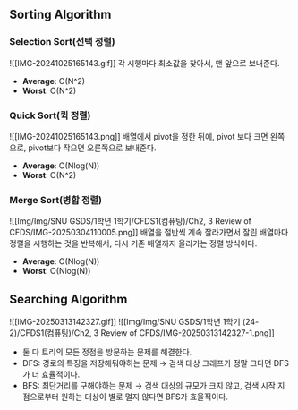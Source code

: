 ## Sorting Algorithm
### Selection Sort(선택 정렬)
![[IMG-20241025165143.gif]]
각 시행마다 최소값을 찾아서, 맨 앞으로 보내준다. 
- **Average**: O(N^2)
- **Worst**: O(N^2)
### Quick Sort(퀵 정렬)
![[IMG-20241025165143.png]]
배열에서 pivot을 정한 뒤에, pivot 보다 크면 왼쪽으로, pivot보다 작으면 오른쪽으로 보내준다. 
- **Average**: O(Nlog(N))
- **Worst**: O(N^2)
### Merge Sort(병합 정렬)
![[Img/Img/SNU GSDS/1학년 1학기/CFDS1(컴퓨팅)/Ch2, 3 Review of CFDS/IMG-20250304110005.png]]
배열을 절반씩 계속 잘라가면서 잘린 배열마다 정렬을 시행하는 것을 반복해서, 
다시 기존 배열까지 올라가는 정렬 방식이다. 
- **Average**: O(Nlog(N))
- **Worst**: O(Nlog(N))
## Searching Algorithm
![[IMG-20250313142327.gif]]
![[Img/Img/SNU GSDS/1학년 1학기 (24-2)/CFDS1(컴퓨팅)/Ch2, 3 Review of CFDS/IMG-20250313142327-1.png]]
- 둘 다 트리의 모든 정점을 방문하는 문제를 해결한다. 
- DFS: 경로의 특징을 저장해둬야하는 문제
  → 검색 대상 그래프가 정말 크다면 DFS가 더 효율적이다. 
- BFS: 최단거리를 구해야하는 문제
  → 검색 대상의 규모가 크지 않고, 검색 시작 지점으로부터 원하는 대상이 별로 멀지 않다면 BFS가 효율적이다. 


